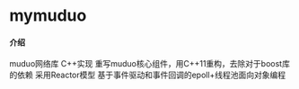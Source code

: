 # mymuduo

#### 介绍
muduo网络库  C++实现
重写muduo核心组件，用C++11重构，去除对于boost库的依赖
采用Reactor模型
基于事件驱动和事件回调的epoll+线程池面向对象编程

